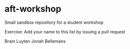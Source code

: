 # aft-workshop
Small sandbox repository for a student workshop

Exercise: Add your name to this list by issuing a pull request

Bram Luyten
Jonah Bellemans
